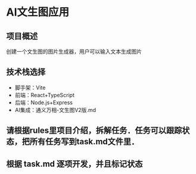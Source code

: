 
# AI文生图应用

## 项目概述
创建一个文生图的图片生成器，用户可以输入文本生成图片

## 技术栈选择
 - 脚手架：Vite
 - 前端：React+TypeScript
 - 后端：Node.js+Express
 - AI集成：通义万相-文生图V2版.md

## 请根据rules里项目介绍，拆解任务．任务可以跟踪状态，把所有任务写到task.md文件里．

## 根据 task.md 逐项开发，并且标记状态